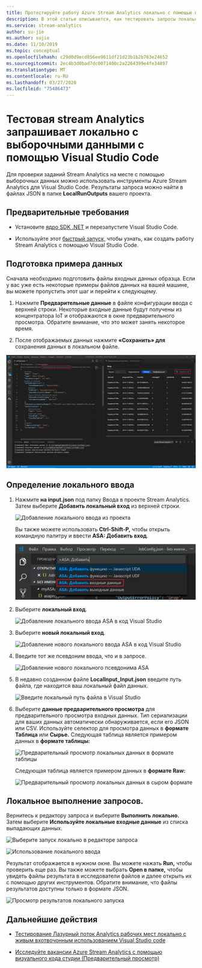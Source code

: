 ```yaml
---
title: Протестируйте работу Azure Stream Analytics локально с помощью выборочных данных с помощью Visual Studio Code
description: В этой статье описывается, как тестировать запросы локально с помощью выборочных данных с помощью инструментов аналитики Azure Stream для визуального кода Studio.
ms.service: stream-analytics
author: su-jie
ms.author: sujie
ms.date: 11/10/2019
ms.topic: conceptual
ms.openlocfilehash: c29d0d9ecd856ee9611df21d23b1b2b763e24652
ms.sourcegitcommit: 2ec4b3d0bad7dc0071400c2a2264399e4fe34897
ms.translationtype: MT
ms.contentlocale: ru-RU
ms.lasthandoff: 03/27/2020
ms.locfileid: "75486473"
---
```

# <a name="test-stream-analytics-queries-locally-with-sample-data-using-visual-studio-code"></a>Тестовая stream Analytics запрашивает локально с выборочными данными с помощью Visual Studio Code

Для проверки заданий Stream Analytics на месте с помощью выборочных данных можно использовать инструменты Azure Stream Analytics для Visual Studio Code. Результаты запроса можно найти в файлах JSON в папке **LocalRunOutputs** вашего проекта.

## <a name="prerequisites"></a>Предварительные требования

* Установите [ядро SDK .NET](https://dotnet.microsoft.com/download) и перезапустите Visual Studio Code.

* Используйте этот [быстрый запуск,](quick-create-vs-code.md) чтобы узнать, как создать работу Stream Analytics с помощью Visual Studio Code.

## <a name="prepare-sample-data"></a>Подготовка примера данных

Сначала необходимо подготовить файлы входных данных образца. Если у вас уже есть некоторые примеры файлов данных на вашей машине, вы можете пропустить этот шаг и перейти к следующему.

1. Нажмите **Предварительные данные** в файле конфигурации ввода с верхней строки. Некоторые входные данные будут получены из концентратора IoT и отображаются в окне предварительного просмотра. Обратите внимание, что это может занять некоторое время.

2. После отображаемых данных нажмите **«Сохранить» для** сохранения данных в локальном файле.

 ![Просмотр динамических входных данных](./media/quick-create-vs-code/preview-live-input.png)

## <a name="define-a-local-input"></a>Определение локального ввода

1. Нажмите **на input.json** под папку Ввода в проекте Stream Analytics. Затем выберите **Добавить локальный вход** из верхней строки.

    ![Добавление локального ввода из проекта](./media/quick-create-vs-code/add-input-from-project.png)

    Вы также можете использовать **Ctrl-Shift-P,** чтобы открыть командную палитру и ввести **ASA: Добавить вход**.

   ![Добавление входных данных Stream Analytics в VS Code](./media/quick-create-vs-code/add-input.png)

2. Выберите **локальный вход**.

    ![Добавление локального ввода ASA в код Visual Studio](./media/vscode-local-run/add-local-input.png)

3. Выберите **новый локальный вход**.

    ![Добавление нового локального ввода ASA в код Visual Studio](./media/vscode-local-run/add-new-local-input.png)

4. Введите тот же псевдоним ввода, что и в запросе.

    ![Добавление нового локального псевдонима ASA](./media/vscode-local-run/new-local-input-alias.png)

5. В недавно созданном файле **LocalInput_Input.json** введите путь файла, где находится ваш локальный файл данных.

    ![Введите локальный путь файла в Visual Studio](./media/vscode-local-run/local-file-path.png)

6. Выберите **данные предварительного просмотра** для предварительного просмотра входных данных. Тип сериализации для ваших данных автоматически обнаруживается, если его JSON или CSV. Используйте селектор для просмотра данных в **формате Таблица** или **Сырье.** Следующая таблица является примером данных в **формате таблицы:**

     ![Предварительный просмотр локальных данных в формате таблицы](./media/vscode-local-run/local-file-preview-table.png)

    Следующая таблица является примером данных в **формате Raw:**

    ![Предварительный просмотр локальных данных в сыром формате](./media/vscode-local-run/local-file-preview-raw.png)

## <a name="run-queries-locally"></a>Локальное выполнение запросов.

Вернитесь к редактору запроса и выберите **Выполнить локально.** Затем выберите **Используйте локальные входные данные** из списка выпадающих данных.

![Выберите запуск локально в редакторе запроса](./media/vscode-local-run/run-locally.png)

![Использование локального ввода](./media/vscode-local-run/run-locally-use-local-input.png)

Результат отображается в нужном окне. Вы можете нажать **Run,** чтобы проверить еще раз. Вы также можете выбрать **Open в папке,** чтобы увидеть файлы результата в исследователи файлов и далее открыть их с помощью других инструментов. Обратите внимание, что файлы результатов доступны только в формате JSON.

![Просмотр результатов локального запуска](./media/vscode-local-run/run-locally-result.png)

## <a name="next-steps"></a>Дальнейшие действия

* [Тестирование Лазурный поток Analytics рабочих мест локально с живым вхотвочонным использованием Visual Studio code](visual-studio-code-local-run-live-input.md)

* [Исследуйте вакансии Azure Stream Analytics с помощью визуального кода студии (Предварительный просмотр)](visual-studio-code-explore-jobs.md)
